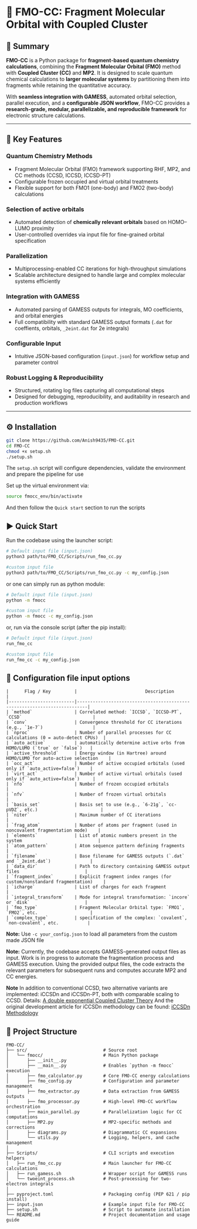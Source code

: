 # 🔬 FMO-CC: Fragment Molecular Orbital with Coupled Cluster

## 🌟 Summary  
**FMO-CC** is a Python package for **fragment-based quantum chemistry calculations**, combining the **Fragment Molecular Orbital (FMO)** method 
with **Coupled Cluster (CC)** and **MP2**.  It is designed to scale quantum chemical calculations to **larger molecular systems** by partitioning 
them into fragments while retaining the quantitative accuracy.  

With **seamless integration with GAMESS**, automated orbital selection, parallel execution, and a **configurable JSON workflow**, FMO-CC provides 
a **research-grade, modular, parallelizable, and reproducible framework** for electronic structure calculations.

---

## 🚀 Key Features

### **Quantum Chemistry Methods**
 - Fragment Molecular Orbital (FMO) framework supporting RHF, MP2, and CC methods (CCSD, ICCSD, ICCSD-PT)
 - Configurable frozen occupied and virtual orbital treatments
 - Flexible support for both FMO1 (one-body) and FMO2 (two-body) calculations

### **Selection of active orbitals**
 - Automated detection of **chemically relevant orbitals** based on HOMO–LUMO proximity
 - User-controlled overrides via input file for fine-grained orbital specification

### **Parallelization**
 - Multiprocessing-enabled CC iterations for high-throughput simulations
 - Scalable architecture designed to handle large and complex molecular systems efficiently

### **Integration with GAMESS**
 - Automated parsing of GAMESS outputs for integrals, MO coefficients, and orbital energies
 - Full compatibility with standard GAMESS output formats (`.dat` for coeffients, orbitals, `_2eint.dat` for 2e integrals)

### **Configurable Input**
 - Intuitive JSON-based configuration (`input.json`) for workflow setup and parameter control

### **Robust Logging & Reproducibility**
 - Structured, rotating log files capturing all computational steps
 - Designed for debugging, reproducibility, and auditability in research and production workflows

---


## ⚙️ Installation

```bash
git clone https://github.com/Anish9435/FMO-CC.git
cd FMO-CC
chmod +x setup.sh
./setup.sh
```
The `setup.sh` script will configure dependencies, validate the environment and prepare the pipeline for use

Set up the virtual environment via:

```bash
source fmocc_env/bin/activate
```
And then follow the `Quick start` section to run the scripts

## ▶️ Quick Start

Run the codebase using the launcher script:

```bash
# Default input file (input.json)
python3 path/to/FMO_CC/Scripts/run_fmo_cc.py

#custom input file
python3 path/to/FMO_CC/Scripts/run_fmo_cc.py -c my_config.json
```
or one can simply run as python module:

```bash
# Default input file (input.json)
python -m fmocc

#custom input file
python -m fmocc -c my_config.json
```
or, run via the console script (after the pip install):

```bash
# Default input file (input.json)
run_fmo_cc

#custom input file
run_fmo_cc -c my_config.json
```

## 📝 Configuration file input options

```text
|      Flag / Key         |                          Description                                     |
|-------------------------|--------------------------------------------------------------------------|
| `method`                | Correlated method: `ICCSD`, `ICCSD-PT`, `CCSD`                           |
| `conv`                  | Convergence threshold for CC iterations (e.g., `1e-7`)                   |
| `nproc`                 | Number of parallel processes for CC calculations (0 = auto-detect CPUs)  |
| `auto_active`           | automatically determine active orbs from HOMO/LUMO (`true` or `false`)   |
| `active_threshold`      | Energy window (in Hartree) around HOMO/LUMO for auto-active selection    |
| `occ_act`               | Number of active occupied orbitals (used only if `auto_active=false`)    |
| `virt_act`              | Number of active virtual orbitals (used only if `auto_active=false`)     |
| `nfo`                   | Number of frozen occupied orbitals                                       |
| `nfv`                   | Number of frozen virtual orbitals                                        |
| `basis_set`             | Basis set to use (e.g., `6-21g`, `cc-pVDZ`, etc.)                        |
| `niter`                 | Maximum number of CC iterations                                          |
| `frag_atom`             | Number of atoms per fragment (used in noncovalent fragmentation mode)    |
| `elements`              | List of atomic numbers present in the system                             |
| `atom_pattern`          | Atom sequence pattern defining fragments                                 |
| `filename`              | Base filename for GAMESS outputs (`.dat` and `_2eint.dat`)               |
| `data_dir`              | Path to directory containing GAMESS output files                         |
| `fragment_index`        | Explicit fragment index ranges (for custom/nonstandard fragmentation)    |
| `icharge`               | List of charges for each fragment                                        |
| `integral_transform`    | Mode for integral transformation: `incore` or `disk`                     |
| `fmo_type`              | Fragment Molecular Orbital type: `FMO1`, `FMO2`, etc.                    |
| `complex_type`          | specification of the complex: `covalent`, `non-covalent`, etc.           |
```
**Note:** Use `-c your_config.json` to load all parameters from the custom made JSON file

**Note:** Currently, the codebase accepts GAMESS-generated output files as input. Work is in progress to automate the fragmentation process and GAMESS execution. Using the provided output files, the code extracts the relevant parameters for subsequent runs and computes accurate MP2 and CC energies.

**Note** In addition to conventional CCSD, two alternative variants are implemented: iCCSDn and iCCSDn-PT, both with comparable scaling to CCSD. Details: 
[A double exponential Coupled Cluster Theory](https://pubs.aip.org/aip/jcp/article/156/24/244117/2841424/A-double-exponential-coupled-cluster-theory-in-the?searchresult=1)
And the original development article for iCCSDn methodology can be found: [iCCSDn Methodology](https://pubs.acs.org/doi/abs/10.1021/acs.jctc.0c00736)

## 📂 Project Structure

```text
FMO-CC/
├── src/                             # Source root
│   └── fmocc/                       # Main Python package
│       ├── __init__.py
│       ├── __main__.py              # Enables `python -m fmocc` execution
│       ├── fmo_calculator.py        # Core FMO-CC energy calculations
│       ├── fmo_config.py            # Configuration and parameter management
│       ├── fmo_extractor.py         # Data extraction from GAMESS outputs
│       ├── fmo_processor.py         # High-level FMO-CC workflow orchestration
│       ├── main_parallel.py         # Parallelization logic for CC computations
│       ├── MP2.py                   # MP2-specific methods and corrections
│       ├── diagrams.py              # Diagrammatic CC expansions
│       └── utils.py                 # Logging, helpers, and cache management
│
├── Scripts/                         # CLI scripts and execution helpers
│   ├── run_fmo_cc.py                # Main launcher for FMO-CC calculations
│   ├── run_gamess.sh                # Wrapper script for GAMESS runs
│   └── twoeint_process.sh           # Post-processing for two-electron integrals
│
├── pyproject.toml                   # Packaging config (PEP 621 / pip install)
├── input.json                       # Example input file for FMO-CC
├── setup.sh                         # Script to automate installation
└── README.md                        # Project documentation and usage guide
```